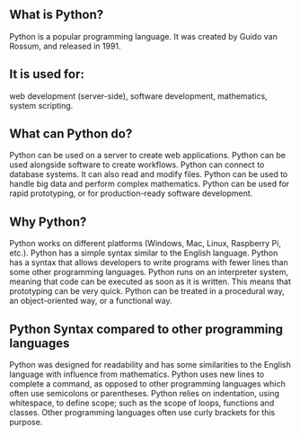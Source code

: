 ## What is Python?
Python is a popular programming language. It was created by Guido van Rossum, and released in 1991.

## It is used for:
web development (server-side),
software development,
mathematics,
system scripting.

## What can Python do?
Python can be used on a server to create web applications.
Python can be used alongside software to create workflows.
Python can connect to database systems. It can also read and modify files.
Python can be used to handle big data and perform complex mathematics.
Python can be used for rapid prototyping, or for production-ready software development.

## Why Python?
Python works on different platforms (Windows, Mac, Linux, Raspberry Pi, etc.).
Python has a simple syntax similar to the English language.
Python has a syntax that allows developers to write programs with fewer lines than some other programming languages.
Python runs on an interpreter system, meaning that code can be executed as soon as it is written. This means that prototyping can be very quick.
Python can be treated in a procedural way, an object-oriented way, or a functional way.

## Python Syntax compared to other programming languages
Python was designed for readability and has some similarities to the English language with influence from mathematics.
Python uses new lines to complete a command, as opposed to other programming languages which often use semicolons or parentheses.
Python relies on indentation, using whitespace, to define scope; such as the scope of loops, functions and classes. Other programming languages often use curly brackets for this purpose.
